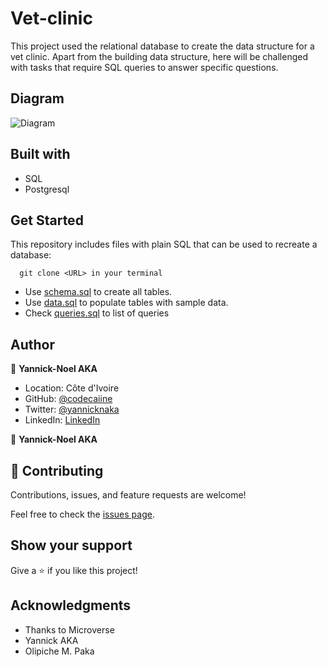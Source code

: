 # Vet-clinic

This project used the relational database to create the data structure for a vet clinic. Apart from the building data structure, here will be challenged with tasks that require SQL queries to answer specific questions.

## Diagram 

![Diagram](./diagram.png)

## Built with

- SQL
- Postgresql

## Get Started

This repository includes files with plain SQL that can be used to recreate a database:

 ```
   git clone <URL> in your terminal
   ```

- Use [schema.sql](./schema.sql) to create all tables.
- Use [data.sql](./data.sql) to populate tables with sample data.
- Check [queries.sql](./queries.sql) to list of queries

## Author

👤 **Yannick-Noel AKA**

- Location: Côte d'Ivoire
- GitHub: [@codecaiine](https://github.com/codecaiine)
- Twitter: [@yannicknaka](https://twitter.com/yannicknaka)
- LinkedIn: [LinkedIn](https://www.linkedin.com/in/yannick-no%C3%ABl-aka/)

👤 **Yannick-Noel AKA**

## 🤝 Contributing

Contributions, issues, and feature requests are welcome!

Feel free to check the [issues page](https://github.com/codecaiine/bookstore-react-redux/issues).

## Show your support

Give a ⭐️ if you like this project!

## Acknowledgments

- Thanks to Microverse
- Yannick AKA
- Olipiche M. Paka